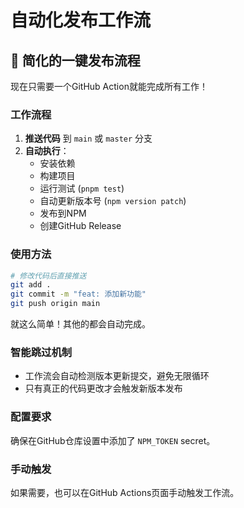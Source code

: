 # 自动化发布工作流

## 🚀 简化的一键发布流程

现在只需要一个GitHub Action就能完成所有工作！

### 工作流程

1. **推送代码** 到 `main` 或 `master` 分支
2. **自动执行**：
   - 安装依赖
   - 构建项目
   - 运行测试 (`pnpm test`)
   - 自动更新版本号 (`npm version patch`)
   - 发布到NPM
   - 创建GitHub Release

### 使用方法

```bash
# 修改代码后直接推送
git add .
git commit -m "feat: 添加新功能"
git push origin main
```

就这么简单！其他的都会自动完成。

### 智能跳过机制

- 工作流会自动检测版本更新提交，避免无限循环
- 只有真正的代码更改才会触发新版本发布

### 配置要求

确保在GitHub仓库设置中添加了 `NPM_TOKEN` secret。

### 手动触发

如果需要，也可以在GitHub Actions页面手动触发工作流。
